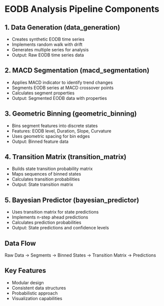 # EODB Analysis Pipeline Components

## 1. Data Generation (data_generation)
- Creates synthetic EODB time series
- Implements random walk with drift
- Generates multiple series for analysis
- Output: Raw EODB time series data

## 2. MACD Segmentation (macd_segmentation)
- Applies MACD indicator to identify trend changes
- Segments EODB series at MACD crossover points
- Calculates segment properties
- Output: Segmented EODB data with properties

## 3. Geometric Binning (geometric_binning)
- Bins segment features into discrete states
- Features: EODB level, Duration, Slope, Curvature
- Uses geometric spacing for bin edges
- Output: Binned feature data

## 4. Transition Matrix (transition_matrix)
- Builds state transition probability matrix
- Maps sequences of binned states
- Calculates transition probabilities
- Output: State transition matrix

## 5. Bayesian Predictor (bayesian_predictor)
- Uses transition matrix for state predictions
- Implements n-step ahead predictions
- Calculates prediction probabilities
- Output: State predictions and confidence levels

## Data Flow
Raw Data → Segments → Binned States → Transition Matrix → Predictions

## Key Features
- Modular design
- Consistent data structures
- Probabilistic approach
- Visualization capabilities
